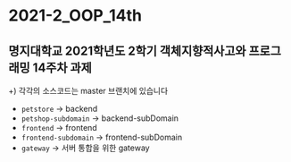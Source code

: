 # 2021-2_OOP_14th

## 명지대학교 2021학년도 2학기 객체지향적사고와 프로그래밍 14주차 과제

+) 각각의 소스코드는 master 브랜치에 있습니다

- `petstore` → backend
- `petshop-subdomain` → backend-subDomain
- `frontend` → frontend
- `frontend-subdomain` → frontend-subDomain
- `gateway` → 서버 통합을 위한 gateway
